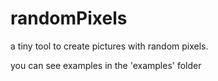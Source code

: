 # randomPixels
a tiny tool to create pictures with random pixels.

you can see examples in the 'examples' folder
